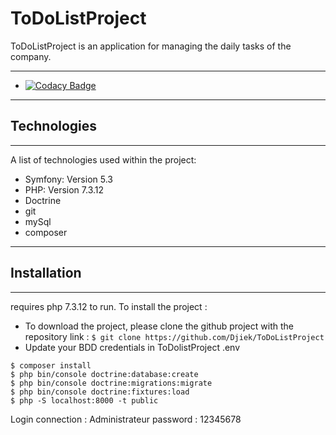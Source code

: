 # ToDoListProject
ToDoListProject is an application for managing the daily tasks of the company.
***
*  [![Codacy Badge](https://app.codacy.com/project/badge/Grade/363eabc2d5264644a20f4445b65f632d)](https://www.codacy.com/gh/Djiek/ToDoListProject/dashboard?utm_source=github.com&amp;utm_medium=referral&amp;utm_content=Djiek/ToDoListProject&amp;utm_campaign=Badge_Grade)
***
## Technologies
***
A list of technologies used within the project:
*  Symfony: Version 5.3
*  PHP: Version 7.3.12
*  Doctrine
*  git  
*  mySql 
*  composer
***

## Installation
***
requires php 7.3.12 to run.
To install the project :

*  To download the project, please clone the github project with the repository link :
```$ git clone https://github.com/Djiek/ToDoListProject ```
*  Update your BDD credentials in ToDolistProject .env

```
$ composer install
$ php bin/console doctrine:database:create 
$ php bin/console doctrine:migrations:migrate
$ php bin/console doctrine:fixtures:load  
$ php -S localhost:8000 -t public
```

Login connection : Administrateur  password : 12345678
